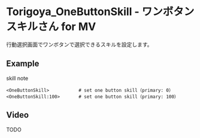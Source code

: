 # Torigoya_OneButtonSkill - ワンボタンスキルさん for MV

行動選択画面でワンボタンで選択できるスキルを設定します。

## Example

skill note

```
<OneButtonSkill>           # set one button skill（primary: 0）
<OneButtonSkill:100>       # set one button skill（primary: 100）
```

## Video
TODO

